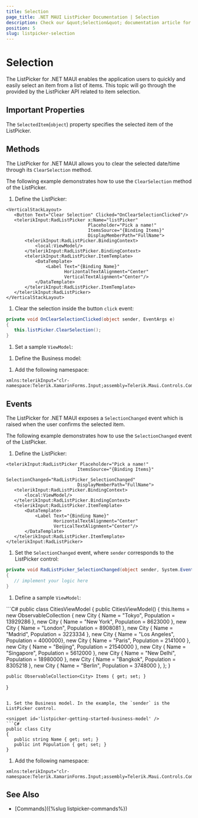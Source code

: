 ```yaml
---
title: Selection
page_title: .NET MAUI ListPicker Documentation | Selection
description: Check our &quot;Selection&quot; documentation article for Telerik ListPicker for .NET MAUI.
position: 5
slug: listpicker-selection
---
```


# Selection

The ListPicker for .NET MAUI enables the application users to quickly and easily select an item from a list of items. This topic will go through the provided by the ListPicker API related to item selection.

## Important Properties

The `SelectedItem`(`object`) property specifies the selected item of the ListPicker.

## Methods

The ListPicker for .NET MAUI allows you to clear the selected date/time through its `ClearSelection` method.

The following example demonstrates how to use the `ClearSelection` method of the ListPicker.

1. Define the ListPicker:

 ```XAML
<VerticalStackLayout>
    <Button Text="Clear Selection" Clicked="OnClearSelectionClicked"/>
    <telerikInput:RadListPicker x:Name="listPicker"
                                Placeholder="Pick a name!"
                                ItemsSource="{Binding Items}"
                                DisplayMemberPath="FullName">
        <telerikInput:RadListPicker.BindingContext>
            <local:ViewModel/>
        </telerikInput:RadListPicker.BindingContext>
        <telerikInput:RadListPicker.ItemTemplate>
            <DataTemplate>
                <Label Text="{Binding Name}"
                       HorizontalTextAlignment="Center"
                       VerticalTextAlignment="Center"/>
            </DataTemplate>
        </telerikInput:RadListPicker.ItemTemplate>
    </telerikInput:RadListPicker>
</VerticalStackLayout>
 ```

1. Clear the selection inside the button `click` event:

 ```C#
private void OnClearSelectionClicked(object sender, EventArgs e)
{
    this.listPicker.ClearSelection();
}
 ```

1. Set a sample `ViewModel`:

 <snippet id='listpicker-getting-started-viewmodel' />

1. Define the Business model:

 <snippet id='listpicker-getting-started-business-model' />

1. Add the following namespace:

 ```XAML
xmlns:telerikInput="clr-namespace:Telerik.XamarinForms.Input;assembly=Telerik.Maui.Controls.Compatibility"
 ```

## Events

The ListPicker for .NET MAUI exposes a `SelectionChanged` event which is raised when the user confirms the selected item.

The following example demonstrates how to use the `SelectionChanged` event of the ListPicker.


1. Define the ListPicker:

 ```XAML
<telerikInput:RadListPicker Placeholder="Pick a name!"
	                        ItemsSource="{Binding Items}"
	                        SelectionChanged="RadListPicker_SelectionChanged"
	                        DisplayMemberPath="FullName">
    <telerikInput:RadListPicker.BindingContext>
        <local:ViewModel/>
    </telerikInput:RadListPicker.BindingContext>
    <telerikInput:RadListPicker.ItemTemplate>
        <DataTemplate>
            <Label Text="{Binding Name}"
				   HorizontalTextAlignment="Center"
				   VerticalTextAlignment="Center"/>
        </DataTemplate>
    </telerikInput:RadListPicker.ItemTemplate>
</telerikInput:RadListPicker>
 ```

1. Set the `SelectionChanged` event, where `sender` corresponds to the ListPicker control:

 ```C#
private void RadListPicker_SelectionChanged(object sender, System.EventArgs e)
{
	// implement your logic here
}
 ```

1. Define a sample `ViewModel`:

 <snippet id='listpicker-getting-started-viewmodel' />
 ```C#
public class CitiesViewModel
{
    public CitiesViewModel()
    {
        this.Items = new ObservableCollection<City>
        {
            new City { Name = "Tokyo", Population = 13929286 },
            new City { Name = "New York", Population = 8623000 },
            new City { Name = "London", Population = 8908081 },
            new City { Name = "Madrid", Population = 3223334 },
            new City { Name = "Los Angeles", Population = 4000000},
            new City { Name = "Paris", Population = 2141000 },
            new City { Name = "Beijing", Population = 21540000 },
            new City { Name = "Singapore", Population = 5612000 },
            new City { Name = "New Delhi", Population = 18980000 },
            new City { Name = "Bangkok", Population = 8305218 },
            new City { Name = "Berlin", Population = 3748000 },
        };
    }

    public ObservableCollection<City> Items { get; set; }
}
 ```

1. Set the Business model. In the example, the `sender` is the ListPicker control.

 <snippet id='listpicker-getting-started-business-model' />
 ```C#
public class City
{
    public string Name { get; set; }
    public int Population { get; set; }
}
 ```

1. Add the following namespace:

```XAML
xmlns:telerikInput="clr-namespace:Telerik.XamarinForms.Input;assembly=Telerik.Maui.Controls.Compatibility"
```

## See Also

- [Commands]({%slug listpicker-commands%})
